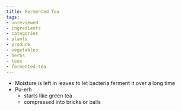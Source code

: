 ```yaml
---
title: Fermented Tea
tags:
- unreviewed
- ingredients
- categories
- plants
- produce
- vegetables
- herbs
- teas
- fermented-tea
---
```

* Moisture is left in leaves to let bacteria ferment it over a long time
* Pu-erh
	* starts like green tea
	* compressed into bricks or balls